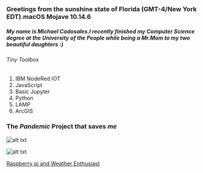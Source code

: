 ### Greetings from the sunshine state of Florida (GMT-4/New York EDT).macOS Mojave 10.14.6
##### My name is Michael Cadosales.I recently finished my Computer Science degree at the University of the People while being a Mr.Mom to my two beautiful daughters :)
###### Tiny Toolbox
1. IBM NodeRed IOT
2. JavaScript 
3. Basic Jupyter 
4. Python 
5. LAMP  
6. ArcGIS

### The *Pandemic* Project that saves _me_

![alt txt](https://github.com/MichaelCado/Pi-Loton-Project/blob/master/Screen%20Shot%202020-06-10%20at%2011.08.46%20AM.png "Pi-loton Project Node flow ")

![alt txt]( https://github.com/MichaelCado/Pi-Loton-Project/blob/master/Screen%20Shot%202020-06-11%20at%201.47.49%20PM.png " Hardware wiring")

[Raspberry pi and Weather Enthusiast]( https://www.arcgis.com/home/webmap/viewer.html?webmap=5e7f16de8339411b900cd9cafefb4bda)
